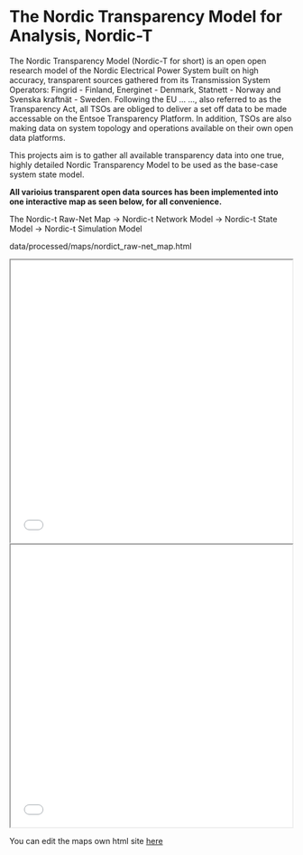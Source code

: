 # The Nordic Transparency Model for Analysis, Nordic-T
The Nordic Transparency Model (Nordic-T for short) is an open open research model of the Nordic Electrical Power System built on high accuracy, transparent sources gathered from its Transmission System Operators: Fingrid - Finland, Energinet - Denmark, Statnett - Norway and Svenska kraftnät - Sweden. 
Following the EU ... ..., also referred to as the Transparency Act, all TSOs are obliged to deliver a set off data to be made accessable on the Entsoe Transparency Platform. In addition, TSOs are also making data on system topology and operations available on their own open data platforms. 

This projects aim is to gather all available transparency data into one true, highly detailed Nordic Transparency Model to be used as the base-case system state model.

**All varioius transparent open data sources has been implemented into one interactive map as seen below, for all convenience.**

The Nordic-t Raw-Net Map -> Nordic-t Network Model -> Nordic-t State Model -> Nordic-t Simulation Model

data/processed/maps/nordict_raw-net_map.html

<iframe src="data/maps/nordict_raw-net_map.html" height="500" width="500"></iframe> <iframe src="nordic_state_model_map.html" height="500" width="500"></iframe>


You can edit the maps own html site [here](https://github.com/ocrj/nordic/blob/gh-pages/nordic_state_model_map.html)

